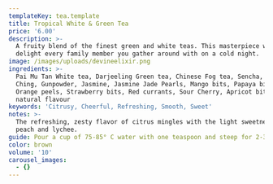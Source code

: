 ```yaml
---
templateKey: tea.template
title: Tropical White & Green Tea
price: '6.00'
description: >-
  A fruity blend of the finest green and white teas. This masterpiece will
  delight every family member you gather around with on a cold night.
image: /images/uploads/devineelixir.png
ingredients: >-
  Pai Mu Tan White tea, Darjeeling Green tea, Chinese Fog tea, Sencha, Lung
  Ching, Gunpowder, Jasmine, Jasmine Jade Pearls, Mango bits, Papaya bits,
  Orange peels, Strawberry bits, Red currants, Sour Cherry, Apricot bits &
  natural flavour
keywords: 'Citrusy, Cheerful, Refreshing, Smooth, Sweet'
notes: >-
  The refreshing, zesty flavor of citrus mingles with the light sweetness of
  peach and lychee.
guide: Pour a cup of 75-85° C water with one teaspoon and steep for 2-3 minutes.
color: brown
volume: '10'
carousel_images:
  - {}
---
```



